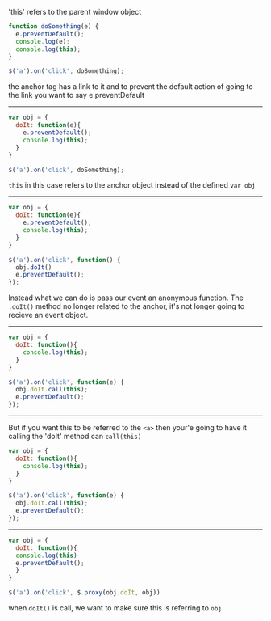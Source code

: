 'this' refers to the parent window object

```javascript
function doSomething(e) {
  e.preventDefault();
  console.log(e);
  console.log(this);
}

$('a').on('click', doSomething);
```

the anchor tag has a link to it and to prevent the default action of going to the link you want to say e.preventDefault

***************

```javascript
var obj = {
  doIt: function(e){
    e.preventDefault();
    console.log(this);
  }
}

$('a').on('click', doSomething);
```


`this` in this case refers to the anchor object instead of the defined `var obj`

*******************

```javascript
var obj = {
  doIt: function(e){
    e.preventDefault();
    console.log(this);
  }
}

$('a').on('click', function() {
  obj.doIt()
  e.preventDefault();
});
```

Instead what we can do is pass our event an anonymous function.  The `.doIt()` method no longer related to the anchor, it's not longer going to recieve an event object.

**********************

```javascript
var obj = {
  doIt: function(){
    console.log(this);
  }
}

$('a').on('click', function(e) {
  obj.doIt.call(this);
  e.preventDefault();
});
```

***********************

But if you want this to be referred to the `<a>` then your'e going to have it calling the 'doIt' method can `call(this)`


```javascript
var obj = {
  doIt: function(){
    console.log(this);
  }
}

$('a').on('click', function(e) {
  obj.doIt.call(this);
  e.preventDefault();
});
```

***************************

```javascript
var obj = {
  doIt: function(){
  console.log(this)
  e.preventDefault();
  }
}

$('a').on('click', $.proxy(obj.doIt, obj))
```

when `doIt()` is call, we want to make sure this is referring to `obj`
